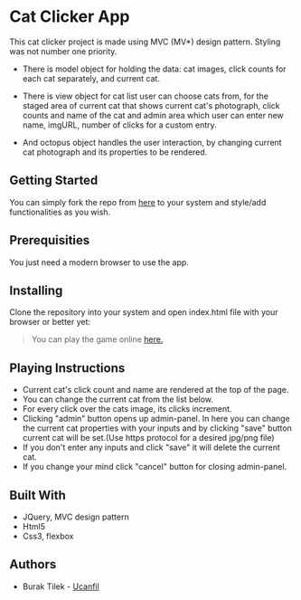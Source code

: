 # Cat Clicker App

This cat clicker project is made using MVC (MV*) design pattern. Styling was not number one priority.

 - There is model object for holding the data: cat images, click counts for each cat separately, and current cat.

 - There is view object for cat list user can choose cats from, for the staged area of current cat that shows current cat's photograph, click counts and name of the cat and admin area which user can enter new name, imgURL, number of clicks for a custom entry.

 - And octopus object handles the user interaction, by changing current cat photograph and its properties to be rendered.

## Getting Started

You can simply fork the repo from [here](https://github.com/ucanfil/Cat-Clicker) to your system and style/add functionalities as you wish.

## Prerequisities

You just need a modern browser to use the app.

## Installing

Clone the repository into your system and open index.html file with your browser or better yet:
> You can play the game online [here.](https://ucanfil.github.io/Cat-Clicker/)

## Playing Instructions

 - Current cat's click count and name are rendered at the top of the page.
 - You can change the current cat from the list below.
 - For every click over the cats image, its clicks increment.
 - Clicking "admin" button opens up admin-panel. In here you can change the current cat properties with your inputs and by clicking "save" button current cat will be set.(Use https protocol for a desired jpg/png file)
 - If you don't enter any inputs and click "save" it will delete the current cat.
 - If you change your mind click "cancel" button for closing admin-panel.

## Built With

  * JQuery, MVC design pattern
  * Html5
  * Css3, flexbox

## Authors

- Burak Tilek - [Ucanfil](https://github.com/ucanfil)